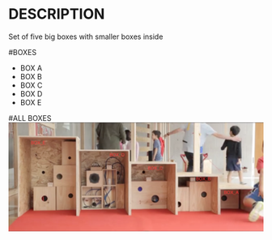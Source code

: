 # DESCRIPTION
Set of five big boxes with smaller boxes inside

#BOXES
- BOX A 
- BOX B
- BOX C
- BOX D 
- BOX E
 
#ALL BOXES
![BOXES](https://github.com/Sonoscopia/InSono/blob/master/BOXES/BOXES.png)
